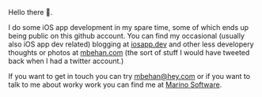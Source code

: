 Hello there 👋.

I do some iOS app development in my spare time, some of which ends up being public on this github account. You can find my occasional (usually also iOS app dev related) blogging at [iosapp.dev](https://iosapp.dev) and other less developery thoughts or photos at [mbehan.com](http://mbehan.com) (the sort of stuff I would have tweeted back when I had a twitter account.)

If you want to get in touch you can try mbehan@hey.com or if you want to talk to me about worky work you can find me at [Marino Software](http://www.marinosoftware.com).

<!---
mbehan/mbehan is a ✨ special ✨ repository because its `README.md` (this file) appears on your GitHub profile.
You can click the Preview link to take a look at your changes.
--->
